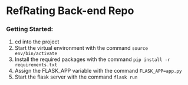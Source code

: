 # RefRating Back-end Repo

### Getting Started:

1. cd into the project
2. Start the virtual environment with the command `source env/bin/activate`
3. Install the required packages with the command `pip install -r requirements.txt`
3. Assign the FLASK_APP variable with the command `FLASK_APP=app.py`
4. Start the flask server with the command `flask run`
